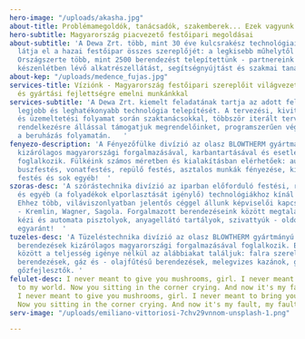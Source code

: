 ```yaml
---
hero-image: "/uploads/akasha.jpg"
about-title: Problémamegoldók, tanácsadók, szakemberek... Ezek vagyunk mi!
hero-subtitle: Magyarország piacvezető festőipari megoldásai
about-subtitle: 'A Dewa Zrt. több, mint 30 éve kulcsrakész technológiai megoldásokkal
  látja el a hazai festőipar összes szereplőjét: a legkisebb műhelytől a komplex gyártósorokig.
  Országszerte több, mint 2500 berendezést telepítettünk - partnereink számára állandó
  készenlétben lévő alkatrészellátást, segítségnyújtást és szakmai tanácsadást biztosítunk. '
about-kep: "/uploads/medence_fujas.jpg"
services-title: Víziónk - Magyarország festőipari szereplőit világvezető technológiai
  és gyártási fejlettségre emelni munkánkkal
services-subtitle: 'A Dewa Zrt. kiemelt feladatának tartja az adott feladatra specializált
  legjobb és leghatékonyabb technológia telepítését. A tervezési, kivitelezési, üzembehelyezési
  és üzemeltetési folyamat során szaktanácsokkal, többször iterált tervekkel és rugalmas
  rendelkezésre állással támogatjuk megrendelőinket, programszerűen végigvezetve őket
  a beruházás folyamatán.   '
fenyezo-description: 'A Fényezőfülke divízió az olasz BLOWTHERM gyártmányú zárt fényezőfülkék
  kizárólagos magyarországi forgalmazásával, karbantartásával és esetleges hibaelhárításával
  foglalkozik. Fülkéink számos méretben és kialakításban elérhetőek: autóipari festés,
  buszfestés, vonatfestés, repülő festés, asztalos munkák fényezése, kisalkatrész
  festés és sok egyéb!  '
szoras-desc: 'A szórástechnika divízió az iparban előforduló festési, ragasztási,
  és egyéb (a folyadékok elporlasztását igénylő) technológiákhoz kínál berendezéseket.
  Ehhez több, viláviszonlyatban jelentős céggel állunk képviselői kapcsolatban: Sames
  - Kremlin, Wagner, Sagola. Forgalmazott berendezéseink között megtalálhatóak levegőporlasztású
  kézi és automata pisztolyok, anyagellátó tartályok, szivattyúk - oldószeres és porfestésre
  egyaránt!  '
tuzeles-desc: 'A Tüzeléstechnika divízió az olasz BLOWTHERM gyártmányú fűtő és légkezelő
  berendezések kizárólagos magyarországi forgalmazásával foglalkozik. Berendezéseink
  között a teljesség igénye nélkül az alábbiakat találjuk: falra szerelhető hőlégfúvó
  berendezések, gáz és - olajfűtésű berendezések, melegvizes kazánok, gőzkazánok és
  gőzfejlesztők. '
felulet-desc: I never meant to give you mushrooms, girl. I never meant to bring you
  to my world. Now you sitting in the corner crying. And now it's my fault, my fault.
  I never meant to give you mushrooms, girl. I never meant to bring you to my world.
  Now you sitting in the corner crying. And now it's my fault, my fault.
serv-image: "/uploads/emiliano-vittoriosi-7chv29vnnom-unsplash-1.png"

---
```

